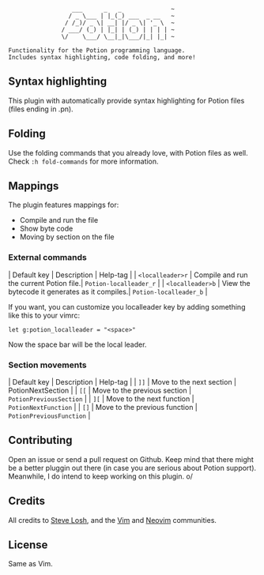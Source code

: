 
                      ___      _   _              ~
                     / _ \___ | |_(_) ___  _ __   ~
                    / /_)/ _ \| __| |/ _ \| '_ \  ~
                   / ___/ (_) | |_| | (_) | | | | ~
                   \/    \___/ \__|_|\___/|_| |_| ~

    Functionality for the Potion programming language.
    Includes syntax highlighting, code folding, and more!


## Syntax highlighting

This plugin with automatically provide syntax highlighting for
Potion files (files ending in .pn).

## Folding

Use the folding commands that you already love, with Potion files as well.
Check `:h fold-commands` for more information.

## Mappings

The plugin features mappings for:

* Compile and run the file 
* Show byte code
* Moving by section on the file

### External commands

| Default key | Description | Help-tag |
| `<localleader>r` | Compile and run the current Potion file.| `Potion-localleader_r` |
| `<localleader>b` | View the bytecode it generates as it compiles.| `Potion-localleader_b` |

If you want, you can customize you localleader key by adding something like
this to your vimrc:


    let g:potion_localleader = "<space>"

Now the space bar will be the local leader.

### Section movements

| Default key | Description | Help-tag |
| `]]` | Move to the next section | PotionNextSection |
| `[[` | Move to the previous section | `PotionPreviousSection` |
| `][` | Move to the next function | `PotionNextFunction` |
| `[]` | Move to the previous function | `PotionPreviousFunction` |


## Contributing

Open an issue or send a pull request on Github. Keep mind that there might be
a better pluggin out there (in case you are serious about Potion support).
Meanwhile, I do intend to keep working on this plugin. o/

## Credits

All credits to [Steve Losh](http://learnvimscriptthehardway.stevelosh.com/), and
the [Vim](http://www.vim.org/) and [Neovim](http://neovim.io/Neovim) communities.

## License

Same as Vim.
